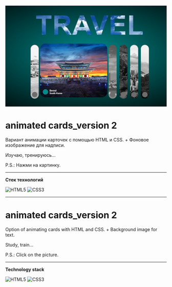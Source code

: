 [![Обложка к видео «animated cards_version 1»](./images/animated%20cards_version%202.jpg)](https://youtu.be/l9LO1XIkIZc)



# **animated cards_version 2**  


Вариант анимации карточек с помощью HTML и CSS. + Фоновое изображение для надписи.

Изучаю, тренируюсь...


P.S.: Нажми на картинку.

---
**Стек технологий**

![HTML5](https://img.shields.io/badge/html5-%23E34F26.svg?style=for-the-badge&logo=html5&logoColor=white)   ![CSS3](https://img.shields.io/badge/css3-%231572B6.svg?style=for-the-badge&logo=css3&logoColor=white)


---
# **animated cards_version 2** 


Option of animating cards with HTML and CSS. + Background image for text.

Study, train...


P.S.: Click on the picture.

---
**Technology stack**

![HTML5](https://img.shields.io/badge/html5-%23E34F26.svg?style=for-the-badge&logo=html5&logoColor=white)   ![CSS3](https://img.shields.io/badge/css3-%231572B6.svg?style=for-the-badge&logo=css3&logoColor=white)